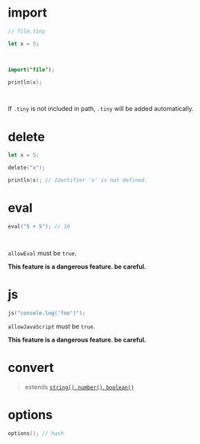 # import

```swift
// file.tiny

let x = 5;
```

<br>

```swift
import("file");

println(x);
```

<br>

If `.tiny` is not included in path, `.tiny` will be added automatically.

# delete

```swift
let x = 5;

delete("x");

println(x); // Identifier 'x' is not defined.
```

# eval

```swift
eval("5 + 5"); // 10
```

<br>

`allowEval` must be `true`.

**This feature is a dangerous feature. be careful.**

# js

```swift
js("console.log('foo')");
```

`allowJavaScript` must be `true`.

**This feature is a dangerous feature. be careful.**

# convert

> extends [`string()`, `number()`, `boolean()`](./standard_library/util.md#string-number-boolean)

# options

```swift
options(); // hash
```
